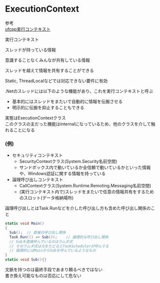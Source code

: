 ﻿# ExecutionContext
参考<br>
[ufcpp実行コンテキスト](https://ufcpp.wordpress.com/2014/02/21/%E5%AE%9F%E8%A1%8C%E3%82%B3%E3%83%B3%E3%83%86%E3%82%AD%E3%82%B9%E3%83%88/)

実行コンテキスト

スレッドが持っている情報

意識することなくみんなが共有している情報

スレッドを越えて情報を共有することができる

Static, ThreadLocalなどでは対応できない要件に有効

.Netのスレッドには以下のような機能があり、これを実行コンテキストと呼ぶ
- 基本的にはスレッドをまたいで自動的に情報を伝搬させる
- 明示的に伝搬を抑止することもできる

実態はExecutionContextクラス<br>
このクラスの主だった機能はinternalになっているため、他のクラスを介して触れることになる

### (例)
- セキュリティコンテキスト
    - SecurityContextクラス(System.Security名前空間)
    - サンドボックス内で動いているか全信頼で動いているかといった情報や、Windows認証に関する情報を持っている
- 論理呼び出しコンテキスト
    - CallContextクラス(System.Runtime.Remoting.Messaging名前空間)
    - (実行コンテキスト内で)スレッドをまたいで任意の情報共有をするためのスロット(データ格納場所)
  
論理呼び出しとはTask.Runなどを介した呼び出し方も含めた呼び出し関係のこと

```c#
static void Main()
{
  Sub();  // 直接の呼び出し関係
  Task.Run(() => Sub());    // 論理的な呼び出し関係
  // Subを直接呼んでいるのはラムダ式
  // そのラムダ式は元をたどるとTaskSchedulerが呼んでる
  // 論理的にはMainからSubを呼んでいるようなもの
}
static void Sub(){}
```

文脈を持つのは最終手段であまり頼るべきではない<br>
書き換え可能なものは否応にして危ない